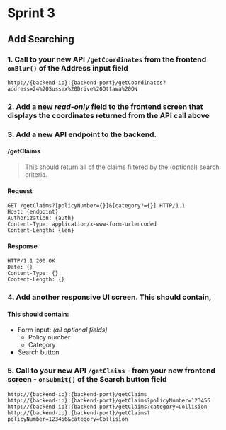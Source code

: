 # Sprint 3
## Add Searching

### 1. Call to your new API `/getCoordinates` from the frontend `onBlur()` of the Address input field

```
http://{backend-ip}:{backend-port}/getCoordinates?address=24%20Sussex%20Drive%20Ottawa%20ON
```

### 2. Add a new _read-only_ field to the frontend screen that displays the coordinates returned from the API call above

### 3. Add a new API endpoint to the backend.

#### /getClaims

> This should return all of the claims filtered by the (optional) search criteria.

#### Request

```http
GET /getClaims?[policyNumber={}]&[category?={}] HTTP/1.1
Host: {endpoint}
Authorization: {auth}
Content-Type: application/x-www-form-urlencoded
Content-Length: {len}
```

#### Response

```http
HTTP/1.1 200 OK
Date: {}
Content-Type: {}
Content-Length: {}
```

### 4. Add another responsive UI screen. This should contain,

<h4>This should contain:</h4>

- Form input: _(all optional fields)_
    - Policy number
    - Category
- Search button

### 5. Call to your new API `/getClaims` - from your new frontend screen - `onSubmit()` of the Search button field

```
http://{backend-ip}:{backend-port}/getClaims
http://{backend-ip}:{backend-port}/getClaims?policyNumber=123456
http://{backend-ip}:{backend-port}/getClaims?category=Collision
http://{backend-ip}:{backend-port}/getClaims?policyNumber=123456&category=Collision
```